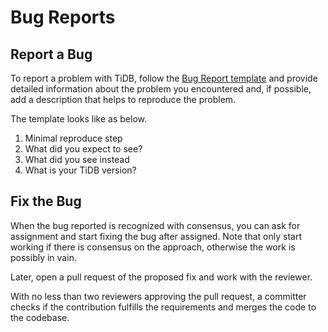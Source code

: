 # Bug Reports

## Report a Bug

To report a problem with TiDB, follow the [Bug Report template](https://github.com/pingcap/tidb/issues/new?assignees=&labels=type%2Fbug&template=bug-report.md) and provide detailed information about the problem you encountered and, if possible, add a description that helps to reproduce the problem.

The template looks like as below.

1. Minimal reproduce step
2. What did you expect to see?
3. What did you see instead 
4. What is your TiDB version?

## Fix the Bug

When the bug reported is recognized with consensus, you can ask for assignment and start fixing the bug after assigned. Note that only start working if there is consensus on the approach, otherwise the work is possibly in vain.

Later, open a pull request of the proposed fix and work with the reviewer.

With no less than two reviewers approving the pull request, a committer checks if the contribution fulfills the requirements and merges the code to the codebase.
